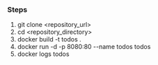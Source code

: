 ### Steps
1. git clone <repository_url>
2. cd <repository_directory>
3. docker build -t todos .
4. docker run -d -p 8080:80 --name todos todos
5. docker logs todos

